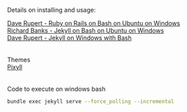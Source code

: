 Details on installing and usage:

[Dave Rupert - Ruby on Rails on Bash on Ubuntu on Windows](http://daverupert.com/2016/06/ruby-on-rails-on-bash-on-ubuntu-on-windows/)  
[Richard Banks - Jekyll on Bash on Ubuntu on Windows](https://www.richard-banks.org/2016/08/jekyll-on-bash-on-ubuntu-on-windows.html)  
[Dave Rupert - Jekyll on Windows with Bash](http://daverupert.com/2016/04/jekyll-on-windows-with-bash/)  
<br/>
<br/>
Themes  
[Pixyll](https://github.com/johnotander/pixyll)  
<br/>
<br/>
Code to execute on windows bash
```bash
bundle exec jekyll serve --force_polling --incremental
```
